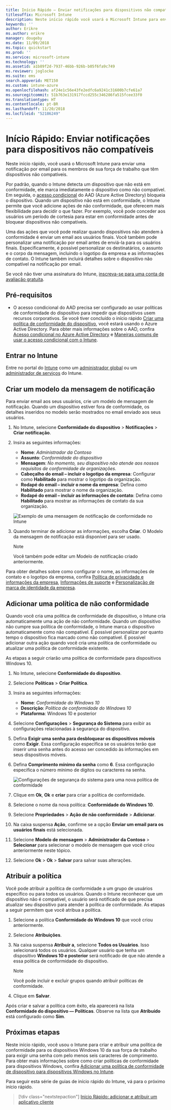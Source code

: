 ```yaml
---
title: Início Rápido – Enviar notificações para dispositivos não compatíveis
titlesuffix: Microsoft Intune
description: Neste início rápido você usará o Microsoft Intune para enviar notificações por email para dispositivos não compatíveis.
keywords: ''
author: Erikre
ms.author: erikre
manager: dougeby
ms.date: 11/09/2018
ms.topic: quickstart
ms.prod: ''
ms.service: microsoft-intune
ms.technology: ''
ms.assetid: a1b89f2d-7937-46bb-926b-b05f6fa9c749
ms.reviewer: joglocke
ms.suite: ems
search.appverid: MET150
ms.custom: intune-azure
ms.openlocfilehash: af24e1c56e43fe2edfc6a9241c31600b7cfe61a7
ms.sourcegitcommit: 51b763e131917fccd255c346286fa515fcee33f0
ms.translationtype: HT
ms.contentlocale: pt-BR
ms.lasthandoff: 11/20/2018
ms.locfileid: "52186249"
---
```

# <a name="quickstart-send-notifications-to-noncompliant-devices"></a>Início Rápido: Enviar notificações para dispositivos não compatíveis

Neste início rápido, você usará o Microsoft Intune para enviar uma notificação por email para os membros de sua força de trabalho que têm dispositivos não compatíveis.

Por padrão, quando o Intune detecta um dispositivo que não está em conformidade, ele marca imediatamente o dispositivo como não compatível. Em seguida, o [acesso condicional](https://docs.microsoft.com/azure/active-directory/active-directory-conditional-access-azure-portal) do AAD (Azure Active Directory) bloqueia o dispositivo. Quando um dispositivo não está em conformidade, o Intune permite que você adicione ações de não conformidade, que oferecem mais flexibilidade para decidir o que fazer. Por exemplo, você pode conceder aos usuários um período de cortesia para estar em conformidade antes de bloquear dispositivos não compatíveis.

Uma das ações que você pode realizar quando dispositivos não atendem à conformidade é enviar um email aos usuários finais. Você também pode personalizar uma notificação por email antes de enviá-la para os usuários finais. Especificamente, é possível personalizar os destinatários, o assunto e o corpo da mensagem, incluindo o logotipo da empresa e as informações de contato. O Intune também incluirá detalhes sobre o dispositivo não compatível na notificação por email.

Se você não tiver uma assinatura do Intune, [inscreva-se para uma conta de avaliação gratuita](free-trial-sign-up.md).

## <a name="prerequisites"></a>Pré-requisitos
- O acesso condicional do AAD precisa ser configurado ao usar políticas de conformidade do dispositivo para impedir que dispositivos usem recursos corporativos. Se você tiver concluído o início rápido [Criar uma política de conformidade do dispositivo](quickstart-set-password-length-android.md), você estará usando o Azure Active Directory. Para obter mais informações sobre o AAD, confira [Acesso condicional no Azure Active Directory](https://docs.microsoft.com/azure/active-directory/active-directory-conditional-access-azure-portal) e [Maneiras comuns de usar o acesso condicional com o Intune](conditional-access-intune-common-ways-use.md).

## <a name="sign-in-to-intune"></a>Entrar no Intune

Entre no portal do [Intune](https://aka.ms/intuneportal) como um [administrador global](users-add.md#types-of-administrators) ou um [administrador de serviços](users-add.md#types-of-administrators) do Intune. 

## <a name="create-a-notification-message-template"></a>Criar um modelo da mensagem de notificação

Para enviar email aos seus usuários, crie um modelo de mensagem de notificação. Quando um dispositivo estiver fora de conformidade, os detalhes inseridos no modelo serão mostrados no email enviado aos seus usuários.

1. No Intune, selecione **Conformidade do dispositivo** > **Notificações** > **Criar notificação**. 
2. Insira as seguintes informações:

   - **Nome**: *Administrador da Contoso*
   - **Assunto**: *Conformidade do dispositivo*
   - **Mensagem**: *No momento, seu dispositivo não atende aos nossos requisitos de conformidade de organizações.*
   - **Cabeçalho do email – incluir o logotipo da empresa**: Configurar como **Habilitado** para mostrar o logotipo da organização.
   - **Rodapé do email – incluir o nome da empresa**: Defina como **Habilitado** para mostrar o nome da organização.
   - **Rodapé do email – incluir as informações de contato**: Defina como **Habilitado** para mostrar as informações de contato da sua organização.

   ![Exemplo de uma mensagem de notificação de conformidade no Intune](./media/quickstart-send-notification-01.png)

3. Quando terminar de adicionar as informações, escolha **Criar**. O Modelo da mensagem de notificação está disponível para ser usado.

    > [!NOTE]
    > Você também pode editar um Modelo de notificação criado anteriormente.

Para obter detalhes sobre como configurar o nome, as informações de contato e o logotipo da empresa, confira [Política de privacidade e informações da empresa](company-portal-app.md#company-information-and-privacy-statement), [Informações de suporte](company-portal-app.md#support-information) e [Personalização de marca de identidade da empresa](company-portal-app.md#company-identity-branding-customization). 

## <a name="add-a-noncompliance-policy"></a>Adicionar uma política de não conformidade

Quando você cria uma política de conformidade de dispositivo, o Intune cria automaticamente uma ação de não conformidade. Quando um dispositivo não cumpre sua política de conformidade, o Intune marca o dispositivo automaticamente como não compatível. É possível personalizar por quanto tempo o dispositivo fica marcado como não compatível. É possível adicionar outra ação quando você cria uma política de conformidade ou atualizar uma política de conformidade existente. 

As etapas a seguir criarão uma política de conformidade para dispositivos Windows 10.

1. No Intune, selecione **Conformidade do dispositivo**.
2. Selecione **Políticas** > **Criar Política**.
3. Insira as seguintes informações:

   - **Nome**: *Conformidade do Windows 10*
   - **Descrição**: *Política de conformidade do Windows 10*
   - **Plataforma**: Windows 10 e posterior

4. Selecione **Configurações** > **Segurança do Sistema** para exibir as configurações relacionadas à segurança do dispositivo.
5. Defina **Exigir uma senha para desbloquear os dispositivos móveis** como **Exigir**. Essa configuração especifica se os usuários terão que inserir uma senha antes do acesso ser concedido às informações em seus dispositivos móveis. 
6. Defina **Comprimento mínimo da senha** como **6**. Essa configuração especifica o número mínimo de dígitos ou caracteres na senha.

    ![Configurações de segurança do sistema para uma nova política de conformidade](./media/quickstart-send-notification-02.png) 

7. Clique em **Ok**, **Ok** e **criar** para criar a política de conformidade.
8. Selecione o nome da nova política: **Conformidade do Windows 10**.
9. Selecione **Propriedades** > **Ação de não conformidade** > **Adicionar**.
10. Na caixa suspensa **Ação**, confirme se a opção **Enviar um email para os usuários finais** está selecionada.
11. Selecione **Modelo de mensagem** > **Administrador da Contoso** > **Selecionar** para selecionar o modelo de mensagem que você criou anteriormente neste tópico.
12. Selecione **Ok** > **Ok** > **Salvar** para salvar suas alterações.

## <a name="assign-the-policy"></a>Atribuir a política

Você pode atribuir a política de conformidade a um grupo de usuários específico ou para todos os usuários. Quando o Intune reconhecer que um dispositivo não é compatível, o usuário será notificado de que precisa atualizar seu dispositivo para atender à política de conformidade. As etapas a seguir permitem que você atribua a política.

1. Selecione a política **Conformidade do Windows 10** que você criou anteriormente.
2. Selecione **Atribuições**.
3. Na caixa suspensa **Atribuir a**, selecione **Todos os Usuários**. Isso selecionará todos os usuários. Qualquer usuário que tenha um dispositivo **Windows 10 e posterior** será notificado de que não atende a essa política de conformidade do dispositivo.

    > [!NOTE]
    > Você pode incluir e excluir grupos quando atribuir políticas de conformidade.

4. Clique em **Salvar**.

Após criar e salvar a política com êxito, ela aparecerá na lista **Conformidade do dispositivo — Políticas**. Observe na lista que **Atribuído** está configurado como **Sim**.

## <a name="next-steps"></a>Próximas etapas

Neste início rápido, você usou o Intune para criar e atribuir uma política de conformidade para os dispositivos Windows 10 da sua força de trabalho para exigir uma senha com pelo menos seis caracteres de comprimento. Para obter mais informações sobre como criar políticas de conformidade para dispositivos Windows, confira [Adicionar uma política de conformidade de dispositivo para dispositivos Windows no Intune](compliance-policy-create-windows.md).

Para seguir esta série de guias de início rápido do Intune, vá para o próximo início rápido.

> [!div class="nextstepaction"]
> [Início Rápido: adicionar e atribuir um aplicativo cliente](quickstart-add-assign-app.md)
